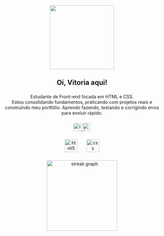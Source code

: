 <div align="center">
  <img height="200" src="https://media.giphy.com/media/v1.Y2lkPTc5MGI3NjExemhteXd1bm5nMXYwdTFwZ3A5am1wb2o4dGV0Nmt4bjEyZmxhN2xzNiZlcD12MV9naWZzX3NlYXJjaCZjdD1n/xTiTnxpQ3ghPiB2Hp6/giphy.gif"  />
</div>

###

<h2 align="center">Oi, Vitoria aqui!</h2>

###

<p align="center">Estudante de Front-end focada em HTML e CSS. <br>Estou consolidando fundamentos, praticando com projetos reais e construindo meu portfólio. Aprendo fazendo, testando e corrigindo erros para evoluir rápido.</p>

###

<div align="center">
  <a href="https://www.instagram.com/vitoriaf.codes/" target="_blank">
    <img src="https://img.shields.io/static/v1?message=Instagram&logo=instagram&label=&color=E4405F&logoColor=white&labelColor=&style=flat" height="25" alt="instagram logo"  />
  </a>
  <a href="https://www.behance.net/vitoriafcodes" target="_blank">
    <img src="https://img.shields.io/static/v1?message=Behance&logo=behance&label=&color=1769ff&logoColor=white&labelColor=&style=flat" height="25" alt="behance logo"  />
  </a>
</div>

###

<div align="center">
  <img src="https://cdn.jsdelivr.net/gh/devicons/devicon/icons/html5/html5-original.svg" height="40" alt="html5 logo"  />
  <img width="20" />
  <img src="https://cdn.jsdelivr.net/gh/devicons/devicon/icons/css3/css3-original.svg" height="40" alt="css logo"  />
</div>

###

<div align="center">
  <img src="https://streak-stats.demolab.com?user=vitoriafcodes&locale=pt-br&mode=daily&theme=tokyonight&hide_border=false&border_radius=5&date_format=j%20M%5B%20Y%5D&order=3" height="220" alt="streak graph"  />
</div>

###
